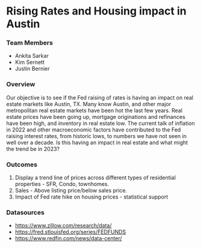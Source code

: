# Rising Rates and Housing impact in Austin

### Team Members   
* Ankita Sarkar    
* Kim Sernett    
* Justin Bernier    

###  Overview
Our objective is to see if the Fed raising of rates is having an impact on real estate markets like Austin, TX.   Many know Austin, and other major metropolitan real estate markets have been hot the last few years.  Real estate prices have been going up, mortgage originations and refinances have been high, and inventory in real estate low.  The current talk of inflation in 2022 and other macroeconomic factors have contributed to the Fed raising interest rates, from historic lows, to numbers we have not seen in well over a decade.  Is this having an impact in real estate and what might the trend be in 2023?  

###  Outcomes
1.	Display a trend line of prices across different types of residential properties -  SFR, Condo, townhomes. 
2.	Sales - Above listing price/below sales price.
3.	Impact of Fed rate hike on housing prices  - statistical support


### Datasources

* https://www.zillow.com/research/data/
* https://fred.stlouisfed.org/series/FEDFUNDS
* https://www.redfin.com/news/data-center/
